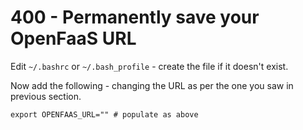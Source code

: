# 400 - Permanently save your OpenFaaS URL

Edit ```~/.bashrc``` or ```~/.bash_profile``` - create the file if it doesn't exist.

Now add the following - changing the URL as per the one you saw in previous section.

```export OPENFAAS_URL="" # populate as above```
